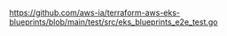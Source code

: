 https://github.com/aws-ia/terraform-aws-eks-blueprints/blob/main/test/src/eks_blueprints_e2e_test.go